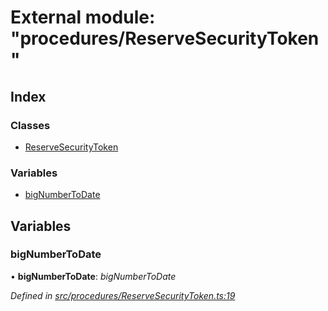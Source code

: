 # External module: "procedures/ReserveSecurityToken"

## Index

### Classes

* [ReserveSecurityToken](../classes/_procedures_reservesecuritytoken_.reservesecuritytoken.md)

### Variables

* [bigNumberToDate](_procedures_reservesecuritytoken_.md#bignumbertodate)

## Variables

###  bigNumberToDate

• **bigNumberToDate**: *bigNumberToDate*

*Defined in [src/procedures/ReserveSecurityToken.ts:19](https://github.com/PolymathNetwork/polymath-sdk/blob/fb8c7c9/src/procedures/ReserveSecurityToken.ts#L19)*
